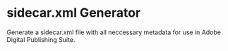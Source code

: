 sidecar.xml Generator
=====================

Generate a sidecar.xml file with all neccessary metadata for use in Adobe Digital Publishing Suite.

